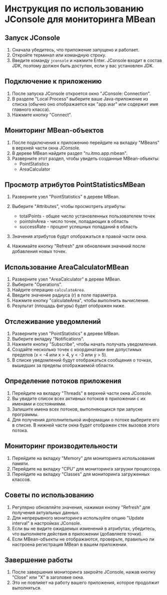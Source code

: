 # Инструкция по использованию JConsole для мониторинга MBean

## Запуск JConsole

1. Сначала убедитесь, что приложение запущено и работает.
2. Откройте терминал или командную строку.
3. Введите команду `jconsole` и нажмите Enter. JConsole входит в состав JDK, поэтому должен быть доступен, если у вас установлен JDK.

## Подключение к приложению

1. После запуска JConsole откроется окно "JConsole: Connection".
2. В разделе "Local Process" выберите ваше Java-приложение из списка (обычно оно отображается как "app.war" или содержит имя главного класса).
3. Нажмите кнопку "Connect".

## Мониторинг MBean-объектов

1. После подключения к приложению перейдите на вкладку "MBeans" в верхней части окна JConsole.
2. В дереве MBean найдите раздел "ru.itmo.app.mbean".
3. Разверните этот раздел, чтобы увидеть созданные MBean-объекты:
   - PointStatistics
   - AreaCalculator

## Просмотр атрибутов PointStatisticsMBean

1. Разверните узел "PointStatistics" в дереве MBean.
2. Выберите "Attributes", чтобы просмотреть атрибуты:
   - totalPoints - общее число установленных пользователем точек
   - pointsInArea - число точек, попадающих в область
   - successRate - процент успешных попаданий в область

3. Значения атрибутов будут отображаться в правой части окна.
4. Нажимайте кнопку "Refresh" для обновления значений после добавления новых точек.

## Использование AreaCalculatorMBean

1. Разверните узел "AreaCalculator" в дереве MBean.
2. Выберите "Operations".
3. Найдите операцию `calculateArea`.
4. Введите значение радиуса (r) в поле параметра.
5. Нажмите кнопку "calculateArea", чтобы выполнить вычисление.
6. Результат (площадь фигуры) будет отображен ниже.

## Отслеживание уведомлений

1. Разверните узел "PointStatistics" в дереве MBean.
2. Выберите вкладку "Notifications".
3. Нажмите кнопку "Subscribe", чтобы начать получать уведомления.
4. Создайте несколько точек с координатами вне допустимых пределов (x < -4 или x > 4, y < -3 или y > 5).
5. В списке уведомлений будут отображаться сообщения о точках, вышедших за пределы отображаемой области.

## Определение потоков приложения

1. Перейдите на вкладку "Threads" в верхней части окна JConsole.
2. Вы увидите список всех активных потоков в приложении с их именами и состояниями.
3. Запишите имена всех потоков, выполняющихся при запуске программы.
4. Для получения дополнительной информации о потоке выберите его в списке. В нижней части окна будет отображен стек вызовов этого потока.

## Мониторинг производительности

1. Перейдите на вкладку "Memory" для мониторинга использования памяти.
2. Перейдите на вкладку "CPU" для мониторинга загрузки процессора.
3. Перейдите на вкладку "Classes" для мониторинга загруженных классов.

## Советы по использованию

1. Регулярно обновляйте значения, нажимая кнопку "Refresh" для получения актуальных данных.
2. Для непрерывного мониторинга используйте опцию "Update interval" в настройках JConsole.
3. Если вы не видите ожидаемых изменений в атрибутах, убедитесь, что выполняете действия в приложении (добавляете точки).
4. Если MBean-объекты не отображаются, проверьте, правильно ли настроена регистрация MBean в вашем приложении.

## Завершение работы

1. После завершения мониторинга закройте JConsole, нажав кнопку "Close" или "X" в заголовке окна.
2. Это не повлияет на работу вашего приложения, которое продолжит выполняться. 